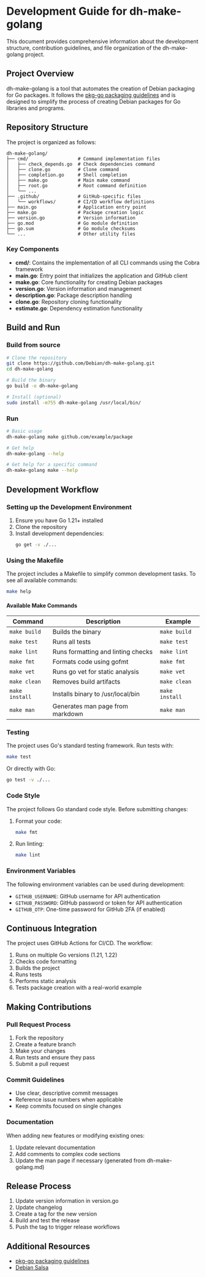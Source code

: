 # Development Guide for dh-make-golang

This document provides comprehensive information about the development structure, contribution guidelines, and file organization of the dh-make-golang project.

## Project Overview

dh-make-golang is a tool that automates the creation of Debian packaging for Go packages. It follows the [pkg-go packaging guidelines](https://go-team.pages.debian.net/packaging.html) and is designed to simplify the process of creating Debian packages for Go libraries and programs.

## Repository Structure

The project is organized as follows:

```
dh-make-golang/
├── cmd/                  # Command implementation files
│   ├── check_depends.go  # Check dependencies command
│   ├── clone.go          # Clone command
│   ├── completion.go     # Shell completion
│   ├── make.go           # Main make command
│   ├── root.go           # Root command definition
│   └── ...
├── .github/              # GitHub-specific files
│   └── workflows/        # CI/CD workflow definitions
├── main.go               # Application entry point
├── make.go               # Package creation logic
├── version.go            # Version information
├── go.mod                # Go module definition
├── go.sum                # Go module checksums
└── ...                   # Other utility files
```

### Key Components

- **cmd/**: Contains the implementation of all CLI commands using the Cobra framework
- **main.go**: Entry point that initializes the application and GitHub client
- **make.go**: Core functionality for creating Debian packages
- **version.go**: Version information and management
- **description.go**: Package description handling
- **clone.go**: Repository cloning functionality
- **estimate.go**: Dependency estimation functionality

## Build and Run

### Build from source

```bash
# Clone the repository
git clone https://github.com/Debian/dh-make-golang.git
cd dh-make-golang

# Build the binary
go build -o dh-make-golang

# Install (optional)
sudo install -m755 dh-make-golang /usr/local/bin/
```

### Run

```bash
# Basic usage
dh-make-golang make github.com/example/package

# Get help
dh-make-golang --help

# Get help for a specific command
dh-make-golang make --help
```

## Development Workflow

### Setting up the Development Environment

1. Ensure you have Go 1.21+ installed
2. Clone the repository
3. Install development dependencies:
   ```bash
   go get -v ./...
   ```

### Using the Makefile

The project includes a Makefile to simplify common development tasks. To see all available commands:

```bash
make help
```

#### Available Make Commands

| Command | Description | Example |
|---------|-------------|---------|
| `make build` | Builds the binary | `make build` |
| `make test` | Runs all tests | `make test` |
| `make lint` | Runs formatting and linting checks | `make lint` |
| `make fmt` | Formats code using gofmt | `make fmt` |
| `make vet` | Runs go vet for static analysis | `make vet` |
| `make clean` | Removes build artifacts | `make clean` |
| `make install` | Installs binary to /usr/local/bin | `make install` |
| `make man` | Generates man page from markdown | `make man` |

### Testing

The project uses Go's standard testing framework. Run tests with:

```bash
make test
```

Or directly with Go:

```bash
go test -v ./...
```

### Code Style

The project follows Go standard code style. Before submitting changes:

1. Format your code:
   ```bash
   make fmt
   ```
2. Run linting:
   ```bash
   make lint
   ```

### Environment Variables

The following environment variables can be used during development:

- `GITHUB_USERNAME`: GitHub username for API authentication
- `GITHUB_PASSWORD`: GitHub password or token for API authentication
- `GITHUB_OTP`: One-time password for GitHub 2FA (if enabled)

## Continuous Integration

The project uses GitHub Actions for CI/CD. The workflow:

1. Runs on multiple Go versions (1.21, 1.22)
2. Checks code formatting
3. Builds the project
4. Runs tests
5. Performs static analysis
6. Tests package creation with a real-world example

## Making Contributions

### Pull Request Process

1. Fork the repository
2. Create a feature branch
3. Make your changes
4. Run tests and ensure they pass
5. Submit a pull request

### Commit Guidelines

- Use clear, descriptive commit messages
- Reference issue numbers when applicable
- Keep commits focused on single changes

### Documentation

When adding new features or modifying existing ones:

1. Update relevant documentation
2. Add comments to complex code sections
3. Update the man page if necessary (generated from dh-make-golang.md)

## Release Process

1. Update version information in version.go
2. Update changelog
3. Create a tag for the new version
4. Build and test the release
5. Push the tag to trigger release workflows

## Additional Resources

- [pkg-go packaging guidelines](https://go-team.pages.debian.net/packaging.html)
- [Debian Salsa](https://wiki.debian.org/Salsa)
